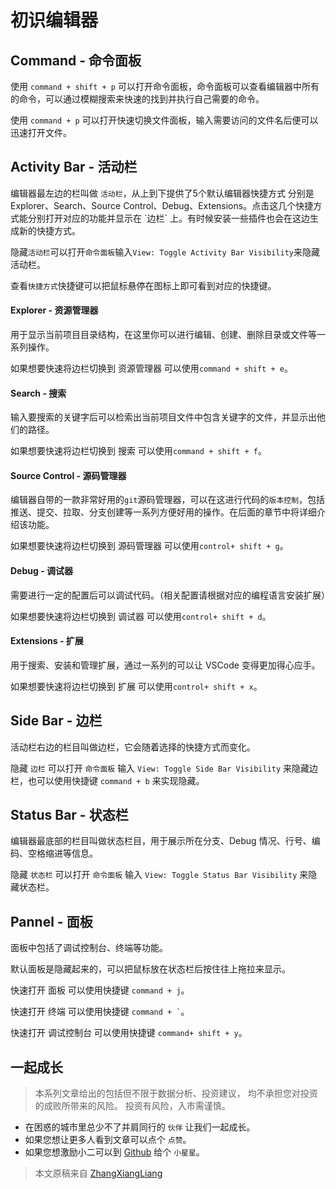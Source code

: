 # 初识编辑器

## Command - 命令面板

使用 `command + shift + p` 可以打开命令面板，命令面板可以查看编辑器中所有的命令，可以通过模糊搜索来快速的找到并执行自己需要的命令。

使用 `command + p` 可以打开快速切换文件面板，输入需要访问的文件名后便可以迅速打开文件。


## Activity Bar - 活动栏

编辑器最左边的栏叫做 `活动栏`，从上到下提供了5个默认编辑器快捷方式 分别是 Explorer、Search、Source Control、Debug、Extensions。点击这几个快捷方式能分别打开对应的功能并显示在 \`边栏\` 上。有时候安装一些插件也会在这边生成新的快捷方式。

隐藏`活动栏`可以打开`命令面板`输入`View: Toggle Activity Bar Visibility`来隐藏活动栏。

查看`快捷方式`快捷键可以把鼠标悬停在图标上即可看到对应的快捷键。

#### Explorer - 资源管理器

用于显示当前项目目录结构，在这里你可以进行编辑、创建、删除目录或文件等一系列操作。

如果想要快速将边栏切换到 资源管理器 可以使用`command + shift + e`。

#### Search - 搜索

输入要搜索的关键字后可以检索出当前项目文件中包含关键字的文件，并显示出他们的路径。

如果想要快速将边栏切换到 搜索 可以使用`command + shift + f`。

#### Source Control - 源码管理器

编辑器自带的一款非常好用的`git`源码管理器，可以在这进行代码的`版本控制`，包括推送、提交、拉取、分支创建等一系列方便好用的操作。在后面的章节中将详细介绍该功能。

如果想要快速将边栏切换到 源码管理器 可以使用`control+ shift + g`。

#### Debug - 调试器

需要进行一定的配置后可以调试代码。（相关配置请根据对应的编程语言安装扩展）

如果想要快速将边栏切换到 调试器 可以使用`control+ shift + d`。

#### Extensions - 扩展

用于搜索、安装和管理扩展，通过一系列的可以让 VSCode 变得更加得心应手。

如果想要快速将边栏切换到 扩展 可以使用`control+ shift + x`。

## Side Bar - 边栏
活动栏右边的栏目叫做边栏，它会随着选择的快捷方式而变化。

隐藏 `边栏` 可以打开 `命令面板` 输入 `View: Toggle Side Bar Visibility` 来隐藏边栏，也可以使用快捷键 `command + b` 来实现隐藏。

## Status Bar - 状态栏
编辑器最底部的栏目叫做状态栏目，用于展示所在分支、Debug 情况、行号、编码、空格缩进等信息。

隐藏 `状态栏` 可以打开 `命令面板` 输入 `View: Toggle Status Bar Visibility` 来隐藏状态栏。

## Pannel - 面板
面板中包括了调试控制台、终端等功能。

默认面板是隐藏起来的，可以把鼠标放在状态栏后按住往上拖拉来显示。

快速打开 面板 可以使用快捷键 `command + j`。

快速打开 终端 可以使用快捷键 <code>command + `</code>。

快速打开 调试控制台 可以使用快捷键 `command+ shift + y`。

## 一起成长

> 本系列文章给出的包括但不限于数据分析、投资建议，
> 均不承担您对投资的成败所带来的风险。
> 投资有风险，入市需谨慎。

- 在困惑的城市里总少不了并肩同行的 `伙伴` 让我们一起成长。
- 如果您想让更多人看到文章可以点个 `点赞`。
- 如果您想激励小二可以到 [Github](https://github.com/zhangxiangliang/vscode-tutorial) 给个 `小星星`。

> 本文原稿来自 [ZhangXiangLiang](https://github.com/zhangxiangliang)